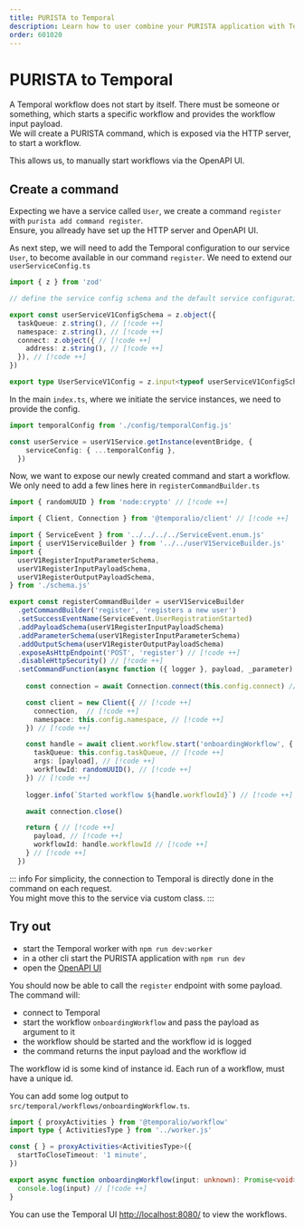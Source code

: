 ```yaml
---
title: PURISTA to Temporal
description: Learn how to user combine your PURISTA application with Temporal.
order: 601020
---
```


# PURISTA to Temporal

A Temporal workflow does not start by itself. There must be someone or something, which starts a specific workflow and provides the workflow input payload.  
We will create a PURISTA command, which is exposed via the HTTP server, to start a workflow.

This allows us, to manually start workflows via the OpenAPI UI.

## Create a command

Expecting we have a service called `User`, we create a command `register` with `purista add command register`.  
Ensure, you allready have set up the HTTP server and OpenAPI UI.

As next step, we will need to add the Temporal configuration to our service `User`, to become available in our command `register`. We need to extend our `userServiceConfig.ts`

```typescript
import { z } from 'zod'

// define the service config schema and the default service configuration

export const userServiceV1ConfigSchema = z.object({
  taskQueue: z.string(), // [!code ++]
  namespace: z.string(), // [!code ++]
  connect: z.object({ // [!code ++]
    address: z.string(), // [!code ++]
  }), // [!code ++]
})

export type UserServiceV1Config = z.input<typeof userServiceV1ConfigSchema>
```

In the main `index.ts`, where we initiate the service instances, we need to provide the config.

```typescript
import temporalConfig from './config/temporalConfig.js'

const userService = userV1Service.getInstance(eventBridge, {
    serviceConfig: { ...temporalConfig },
  })
```

Now, we want to expose our newly created command and start a workflow.  
We only need to add a few lines here in `registerCommandBuilder.ts`

```typescript
import { randomUUID } from 'node:crypto' // [!code ++]

import { Client, Connection } from '@temporalio/client' // [!code ++]

import { ServiceEvent } from '../../../../ServiceEvent.enum.js'
import { userV1ServiceBuilder } from '../../userV1ServiceBuilder.js'
import {
  userV1RegisterInputParameterSchema,
  userV1RegisterInputPayloadSchema,
  userV1RegisterOutputPayloadSchema,
} from './schema.js'

export const registerCommandBuilder = userV1ServiceBuilder
  .getCommandBuilder('register', 'registers a new user')
  .setSuccessEventName(ServiceEvent.UserRegistrationStarted)
  .addPayloadSchema(userV1RegisterInputPayloadSchema)
  .addParameterSchema(userV1RegisterInputParameterSchema)
  .addOutputSchema(userV1RegisterOutputPayloadSchema)
  .exposeAsHttpEndpoint('POST', 'register') // [!code ++]
  .disableHttpSecurity() // [!code ++]
  .setCommandFunction(async function ({ logger }, payload, _parameter) {
    
    const connection = await Connection.connect(this.config.connect) // [!code ++]

    const client = new Client({ // [!code ++]
      connection,  // [!code ++]
      namespace: this.config.namespace, // [!code ++]
    }) // [!code ++]

    const handle = await client.workflow.start('onboardingWorkflow', { // [!code ++]
      taskQueue: this.config.taskQueue, // [!code ++]
      args: [payload], // [!code ++]
      workflowId: randomUUID(), // [!code ++]
    }) // [!code ++]
    
    logger.info(`Started workflow ${handle.workflowId}`) // [!code ++]

    await connection.close()

    return { // [!code ++]
      payload, // [!code ++]
      workflowId: handle.workflowId // [!code ++]
    } // [!code ++]
  })

```

::: info
For simplicity, the connection to Temporal is directly done in the command on each request.  
You might move this to the service via custom class.
:::

## Try out

- start the Temporal worker with `npm run dev:worker`
- in a other cli start the PURISTA application with `npm run dev`
- open the [OpenAPI UI](http://localhost:3000/api)

You should now be able to call the `register` endpoint with some payload.  
The command will:

- connect to Temporal
- start the workflow `onboardingWorkflow` and pass the payload as argument to it
- the workflow should be started and the workflow id is logged
- the command returns the input payload and the workflow id

The workflow id is some kind of instance id. Each run of a workflow, must have a unique id.

You can add some log output to `src/temporal/workflows/onboardingWorkflow.ts`.

```typescript
import { proxyActivities } from '@temporalio/workflow'
import type { ActivitiesType } from '../worker.js'

const { } = proxyActivities<ActivitiesType>({
  startToCloseTimeout: '1 minute',
})

export async function onboardingWorkflow(input: unknown): Promise<void> {
  console.log(input) // [!code ++]
}
```

You can use the Temporal UI [http://localhost:8080/](http://localhost:8080/) to view the workflows.
